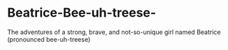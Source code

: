 # Beatrice-Bee-uh-treese-
The adventures of a strong, brave, and not-so-unique girl named Beatrice (pronounced bee-uh-treese)
